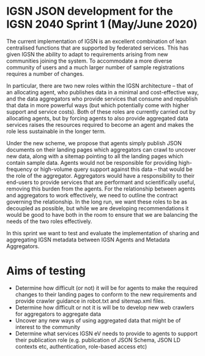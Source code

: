 # IGSN JSON development for the IGSN 2040 Sprint 1 (May/June 2020)
The current implementation of IGSN is an excellent combination of lean centralised functions that are supported by federated services. This has given IGSN the ability to adapt to requirements arising from new communities joining the system. To accommodate a more diverse community of users and a much larger number of sample registrations requires a number of changes.

In particular, there are two new roles within the IGSN architecture – that of an allocating agent, who publishes data in a minimal and cost-effective way, and the data aggregators who provide services that consume and republish that data in more powerful ways (but which potentially come with higher support and service costs). Both of these roles are currently carried out by allocating agents, but by forcing agents to also provide aggregated data services raises the resources required to become an agent and makes the role less sustainable in the longer term.

Under the new scheme, we propose that agents simply publish JSON documents on their landing pages which aggregators can crawl to uncover new data, along with a sitemap pointing to all the landing pages which contain sample data. Agents would not be responsible for providing high-frequency or high-volume query support against this data – that would be the role of the aggregator. Aggregators would have a responsibility to their end-users to provide services that are performant and scientifically useful, removing this burden from the agents.
For the relationship between agents and aggregators to work effectively, we need to outline the contract governing the relationship. In the long run, we want these roles to be as decoupled as possible, but while we are developing recommendations it would be good to have both in the room to ensure that we are balancing the needs of the two roles effectively.

In this sprint we want to test and evaluate the implementation of sharing and aggregating IGSN metadata between IGSN Agents and Metadata Aggregators.

# Aims of testing
* Determine how difficult (or not) it will be for agents to make the required changes to their landing pages to conform to the new requirements and provide crawler guidance in robot.txt and sitemap.xml files.
* Determine how difficult or not it is will be to develop new web crawlers for aggregators to aggregate data
* Uncover any new ways of using aggregated data that might be of interest to the community
* Determine what services IGSN eV needs to provide to agents to support their publication role (e.g. publication of JSON Schema, JSON LD contexts etc, authentication, role-based access etc)
